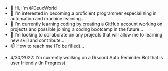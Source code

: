 - 👋 Hi, I’m @DeuxWorld
- 👀 I’m interested in becoming a proficient programmer especializing in automation and machine learning...
- 🌱 I’m currently learning coding by creating a GitHub account working on projects and possible joining a coding bootcamp in the future...
- 💞️ I’m looking to collaborate on any projects that will allow me to learning new skill and contribute...
- 📫 How to reach me (To be filled)...

<!---
DeuxWorld/DeuxWorld is a ✨ special ✨ repository because its `README.md` (this file) appears on your GitHub profile.
You can click the Preview link to take a look at your changes.
--->

- 4/30/2022: I'm currently working on a Discord Auto Reminder Bot that is user friendly (In Progress)
